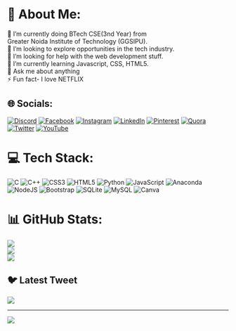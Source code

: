 # 💫 About Me:
🔭 I’m currently doing BTech CSE(3nd Year) from <br>      Greater Noida Institute of Technology (GGSIPU).<br>👯 I’m looking to explore opportunities in the tech industry.<br>🤝 I’m looking for help with the web development stuff.<br>🌱 I’m currently learning Javascript, CSS, HTML5.<br>💬 Ask me about anything<br>⚡ Fun fact- I love NETFLIX


## 🌐 Socials:
[![Discord](https://img.shields.io/badge/Discord-%237289DA.svg?logo=discord&logoColor=white)](https://discord.gg/https://discord.com/channels/@me) [![Facebook](https://img.shields.io/badge/Facebook-%231877F2.svg?logo=Facebook&logoColor=white)](https://facebook.com/https://www.facebook.com/aaryaprakash175) [![Instagram](https://img.shields.io/badge/Instagram-%23E4405F.svg?logo=Instagram&logoColor=white)](https://instagram.com/https://instagram.com/aryaprakash175?igshid=NTA5ZTk1NTc=N) [![LinkedIn](https://img.shields.io/badge/LinkedIn-%230077B5.svg?logo=linkedin&logoColor=white)](https://linkedin.com/in/https://www.linkedin.com/in/arya-prakash-shrivastav-980b33242/) [![Pinterest](https://img.shields.io/badge/Pinterest-%23E60023.svg?logo=Pinterest&logoColor=white)](https://pinterest.com/https://pin.it/53FB80M) [![Quora](https://img.shields.io/badge/Quora-%23B92B27.svg?logo=Quora&logoColor=white)](https://quora.com/profile/https://www.quora.com/profile/Arya-Prakash-110) [![Twitter](https://img.shields.io/badge/Twitter-%231DA1F2.svg?logo=Twitter&logoColor=white)](https://twitter.com/https://twitter.com/AaryaPrakash03?s=08) [![YouTube](https://img.shields.io/badge/YouTube-%23FF0000.svg?logo=YouTube&logoColor=white)](https://youtube.com/@https://www.youtube.com/channel/UCnJlXDWzJ0_9J9_lHbnRy1g) 

# 💻 Tech Stack:
![C](https://img.shields.io/badge/c-%2300599C.svg?style=for-the-badge&logo=c&logoColor=white) ![C++](https://img.shields.io/badge/c++-%2300599C.svg?style=for-the-badge&logo=c%2B%2B&logoColor=white) ![CSS3](https://img.shields.io/badge/css3-%231572B6.svg?style=for-the-badge&logo=css3&logoColor=white) ![HTML5](https://img.shields.io/badge/html5-%23E34F26.svg?style=for-the-badge&logo=html5&logoColor=white) ![Python](https://img.shields.io/badge/python-3670A0?style=for-the-badge&logo=python&logoColor=ffdd54) ![JavaScript](https://img.shields.io/badge/javascript-%23323330.svg?style=for-the-badge&logo=javascript&logoColor=%23F7DF1E) ![Anaconda](https://img.shields.io/badge/Anaconda-%2344A833.svg?style=for-the-badge&logo=anaconda&logoColor=white) ![NodeJS](https://img.shields.io/badge/node.js-6DA55F?style=for-the-badge&logo=node.js&logoColor=white) ![Bootstrap](https://img.shields.io/badge/bootstrap-%23563D7C.svg?style=for-the-badge&logo=bootstrap&logoColor=white) ![SQLite](https://img.shields.io/badge/sqlite-%2307405e.svg?style=for-the-badge&logo=sqlite&logoColor=white) ![MySQL](https://img.shields.io/badge/mysql-%2300f.svg?style=for-the-badge&logo=mysql&logoColor=white) ![Canva](https://img.shields.io/badge/Canva-%2300C4CC.svg?style=for-the-badge&logo=Canva&logoColor=white)
# 📊 GitHub Stats:
![](https://github-readme-stats.vercel.app/api?username=AryaPrakash03&theme=dark&hide_border=false&include_all_commits=false&count_private=false)<br/>
![](https://github-readme-streak-stats.herokuapp.com/?user=AryaPrakash03&theme=dark&hide_border=false)<br/>
![](https://github-readme-stats.vercel.app/api/top-langs/?username=AryaPrakash03&theme=dark&hide_border=false&include_all_commits=false&count_private=false&layout=compact)

## 🐦 Latest Tweet
[![](https://gtce.itsvg.in/api?username=https://twitter.com/AaryaPrakash03?s=08)](https://github.com/VishwaGauravIn/github-twitter-card-embed)

---
[![](https://visitcount.itsvg.in/api?id=AryaPrakash03&icon=0&color=0)](https://visitcount.itsvg.in)

<!-- Proudly created with GPRM ( https://gprm.itsvg.in ) -->
